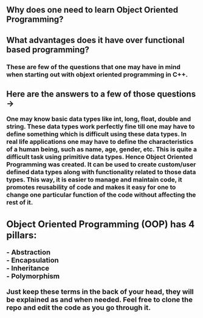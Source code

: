 ## <b> Why does one need to learn Object Oriented Programming?

## <b> What advantages does it have over functional based programming?

### These are few of the questions that one may have in mind when starting out with objext oriented programming in C++.

## <b> Here are the answers to a few of those questions ->

<font size="3">
One may know basic data types like int, long, float, double and string. These data types work perfectly fine till one may have to define something
which is difficult using these data types. In real life applications one may have to define the characteristics of a human being, such as name, age,
gender, etc. This is quite a difficult task using primitive data types. Hence Object Oriented Programming was created. It can be used to create
custom/user defined data types along with functionality related to those data types. This way, it is easier to manage and maintain code,
it promotes reusability of code and makes it easy for one to change one particular function of the code without affecting the rest of it.
<font>

## <b> Object Oriented Programming (OOP) has 4 pillars:

<font size = "4.5">
- Abstraction  <br>                          
- Encapsulation <br>
- Inheritance <br>
- Polymorphism <br>

</font>
<br>

<font size = "4">
<b>
Just keep these terms in the back of your head, they will be explained as and when needed. Feel free to clone the repo and edit the code as you go through it.
</b>
</font>
